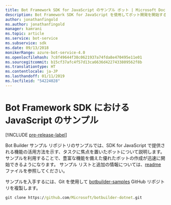 ```yaml
---
title: Bot Framework SDK for JavaScript のサンプル ボット | Microsoft Docs
description: Bot Framework SDK for JavaScript を使用してボット開発を開始する際に役立つさまざまなサンプル ボットについて説明します。
author: jonathanfingold
ms.author: jonathanfingold
manager: kamrani
ms.topic: article
ms.service: bot-service
ms.subservice: sdk
ms.date: 09/13/2018
monikerRange: azure-bot-service-4.0
ms.openlocfilehash: 7c8f49644f38c0621937a74fda8e470495e11e01
ms.sourcegitcommit: b15cf37afc4f57d13ca6636d4227433809562f8b
ms.translationtype: HT
ms.contentlocale: ja-JP
ms.lasthandoff: 01/11/2019
ms.locfileid: "54224028"
---
```

# <a name="javascript-samples-for-bot-framework-sdk"></a>Bot Framework SDK における JavaScript のサンプル
[!INCLUDE [pre-release-label](../includes/pre-release-label.md)]

Bot Builder サンプル リポジトリのサンプルでは、SDK for JavaScript で提供される機能の活用方法を示す、タスクに焦点を置いたボットについて説明します。 サンプルを利用することで、豊富な機能を備えた優れたボットの作成が迅速に開始できるようになります。 サンプル リストと追加の情報については、[readme](https://github.com/Microsoft/BotBuilder-Samples/blob/master/README.md) ファイルを参照してください。

サンプルを入手するには、Git を使用して [botbuilder-samples](https://github.com/Microsoft/botbuilder-samples) GitHub リポジトリを複製します。
```cmd
git clone https://github.com/Microsoft/botbuilder-dotnet.git
```
